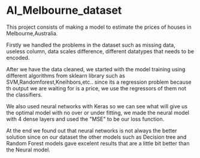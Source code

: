 # AI_Melbourne_dataset

This project consists of making a model to estimate the prices of houses in Melbourne,Australia.

Firstly we handled the problems in the dataset such as missing data, useless column, data scales difference, different datatypes that needs to be encoded.

After we have the data cleaned, we started with the model training using different algorithms from sklearn library such as SVM,Randomforest,Kneihbors,etc..
since its a regression problem because th output we are waiting for is a price, we use the regressors of them not the classifiers.

We also used neural networks with Keras so we can see what will give us the optimal model with no over or under fitting, we made the neural model with 4 dense layers and used the "MSE" to be our loss function.

At the end we found out that neural networks is not always the better solution since on our dataset the other models such as Decision tree and Random Forest models gave excelent results that are a little bit better than the Neural model.
